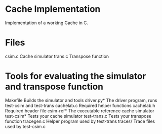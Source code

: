 # Cache Implementation

Implementation of a working Cache in C.

# Files

csim.c       Cache simulator
trans.c      Transpose function

# Tools for evaluating the simulator and transpose function
Makefile     Builds the simulator and tools
driver.py*   The driver program, runs test-csim and test-trans
cachelab.c   Required helper functions
cachelab.h   Required header file
csim-ref*    The executable reference cache simulator
test-csim*   Tests your cache simulator
test-trans.c Tests your transpose function
tracegen.c   Helper program used by test-trans
traces/      Trace files used by test-csim.c

